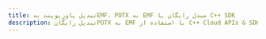---title: تبدیل پاورپوینت بهEMF، POTX به EMF مبدل رایگان یا C++ SDKdescription: تبدیل رایگانPOTX به EMF با استفاده از C++ Cloud APIs & SDK. همچنین اسناد Microsoft PowerPoint را در Cloud ایجاد، ویرایش و رندر کنید.---